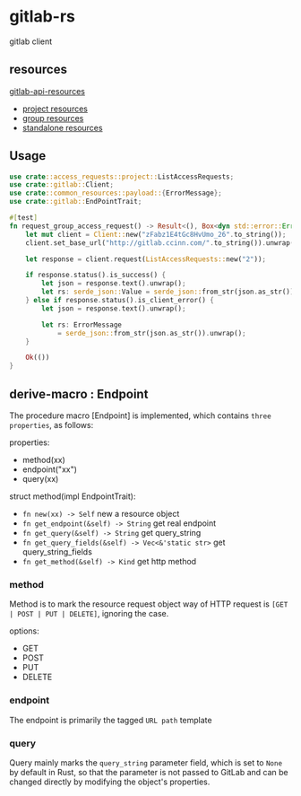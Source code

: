# gitlab-rs
gitlab client

## resources 

[gitlab-api-resources](https://docs.gitlab.com/ee/api/api_resources.html)

- [project resources](https://docs.gitlab.com/ee/api/api_resources.html#project-resources)
- [group resources](https://docs.gitlab.com/ee/api/api_resources.html#group-resources)
- [standalone resources](https://docs.gitlab.com/ee/api/api_resources.html#standalone-resources)

## Usage

```rust
use crate::access_requests::project::ListAccessRequests;
use crate::gitlab::Client;
use crate::common_resources::payload::{ErrorMessage};
use crate::gitlab::EndPointTrait;

#[test]
fn request_group_access_request() -> Result<(), Box<dyn std::error::Error>> {
    let mut client = Client::new("zFabz1E4tGc8HvUmo_26".to_string());
    client.set_base_url("http://gitlab.ccinn.com/".to_string()).unwrap();

    let response = client.request(ListAccessRequests::new("2"));

    if response.status().is_success() {
        let json = response.text().unwrap();
        let rs: serde_json::Value = serde_json::from_str(json.as_str()).unwrap();
    } else if response.status().is_client_error() {
        let json = response.text().unwrap();

        let rs: ErrorMessage
            = serde_json::from_str(json.as_str()).unwrap();
    }

    Ok(())
}

```

## derive-macro : Endpoint

The procedure macro [Endpoint] is implemented, which contains `three properties`, as follows:

properties:

- method(xx)
- endpoint("xx")
- query(xx)

struct method(impl EndpointTrait):

- `fn new(xx) -> Self`  new a resource object
- `fn get_endpoint(&self) -> String` get real endpoint 
- `fn get_query(&self) -> String` get query_string
- `fn get_query_fields(&self) -> Vec<&'static str>` get query_string_fields
- `fn get_method(&self) -> Kind`  get http method

### method

Method is to mark the resource request object way of HTTP request is `[GET | POST | PUT | DELETE]`, ignoring the case.

options:

- GET
- POST
- PUT
- DELETE

### endpoint

The endpoint is primarily the tagged `URL path` template

### query

Query mainly marks the `query_string` parameter field, which is set to `None` by default in Rust, so that the parameter is not passed to GitLab and can be changed directly by modifying the object's properties.